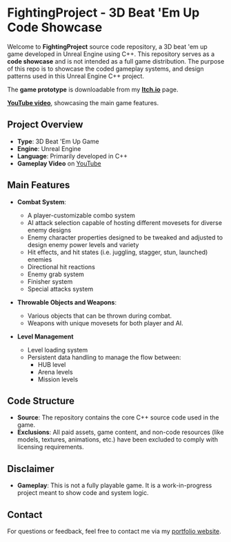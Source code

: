 # FightingProject - 3D Beat 'Em Up Code Showcase

Welcome to **FightingProject** source code repository, a 3D beat 'em up game developed in Unreal Engine using C++. This repository serves as a **code showcase** and is not intended as a full game distribution. The purpose of this repo is to showcase the coded gameplay systems, and design patterns used in this Unreal Engine C++ project. 

The **game prototype** is downloadable from my **[Itch.io](https://loreark.itch.io/space-outlaw-proto)** page.

**[YouTube video](https://www.youtube.com/watch?v=vafVEYlXQg0&ab_channel=LorenzoPusateri)**, showcasing the main game features.

## Project Overview
- **Type**: 3D Beat 'Em Up Game
- **Engine**: Unreal Engine
- **Language**: Primarily developed in C++
- **Gameplay Video** on [YouTube](https://youtu.be/vafVEYlXQg0)
## Main Features
- **Combat System**: 
  - A player-customizable combo system
  - AI attack selection capable of hosting different movesets for diverse enemy designs
  - Enemy character properties designed to be tweaked and adjusted to design enemy power levels and variety
  - Hit effects, and hit states (i.e. juggling, stagger, stun, launched) enemies
  - Directional hit reactions
  - Enemy grab system
  - Finisher system
  - Special attacks system 
  
- **Throwable Objects and Weapons**: 
  - Various objects that can be thrown during combat.
  - Weapons with unique movesets for both player and AI.

- **Level Management**
  - Level loading system
  - Persistent data handling to manage the flow between:
    - HUB level
    - Arena levels
    - Mission levels

## Code Structure
- **Source**: The repository contains the core C++ source code used in the game.
- **Exclusions**: All paid assets, game content, and non-code resources (like models, textures, animations, etc.) have been excluded to comply with licensing requirements.

## Disclaimer
- **Gameplay**: This is not a fully playable game. It is a work-in-progress project meant to show code and system logic.

## Contact
For questions or feedback, feel free to contact me via my [portfolio website](https://lorenzopusateri.wordpress.com//).
